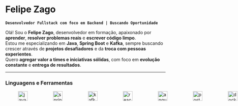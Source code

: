 # Felipe Zago

**`Desenvolvedor Fullstack com foco em Backend | Buscando Oportunidade`**

Olá\! Sou o **Felipe Zago**, desenvolvedor em formação, apaixonado por **aprender**, **resolver problemas reais** e **escrever código limpo**.  
Estou me especializando em **Java**, **Spring Boot** e **Kafka**, sempre buscando crescer através de **projetos desafiadores** e da **troca com pessoas experientes**.  
Quero **agregar valor a times e iniciativas sólidas**, com foco em **evolução constante** e **entrega de resultados**.

----

### Linguagens e Ferramentas

<div style="display: flex; align-items: center;">
  <img src="https://cdn.jsdelivr.net/gh/devicons/devicon/icons/java/java-original.svg" height="30" alt="java logo" style="margin: 0 40px;" />
  <img src="https://cdn.jsdelivr.net/gh/devicons/devicon/icons/spring/spring-original.svg" height="30" alt="spring logo" style="margin: 0 40px;" />
  <img src="https://cdn.jsdelivr.net/gh/devicons/devicon/icons/apachekafka/apachekafka-original.svg" height="30" alt="kafka logo" style="margin: 0 40px;" />
  <img src="https://cdn.jsdelivr.net/gh/devicons/devicon/icons/react/react-original.svg" height="30" alt="react logo" style="margin: 0 40px;" />
  <img src="https://cdn.jsdelivr.net/gh/devicons/devicon/icons/angularjs/angularjs-original.svg" height="30" alt="angular logo" style="margin: 0 40px;" />
  <img src="https://cdn.jsdelivr.net/gh/devicons/devicon/icons/postgresql/postgresql-original.svg" height="30" alt="postgresql logo" style="margin: 0 40px;" />
  <img src="https://cdn.jsdelivr.net/gh/devicons/devicon/icons/docker/docker-original.svg" height="30" alt="docker logo" style="margin: 0 40px;" />
  <img src="https://cdn.jsdelivr.net/gh/devicons/devicon/icons/mongodb/mongodb-original.svg" height="30" alt="mongodb logo" style="margin: 0 40px;" />
  <img src="https://cdn.jsdelivr.net/gh/devicons/devicon/icons/git/git-original.svg" height="30" alt="git logo" style="margin: 0 40px;" />
  <img src="https://cdn.jsdelivr.net/gh/devicons/devicon/icons/github/github-original.svg" height="30" alt="github logo" style="margin: 0 40px;" />
</div>
